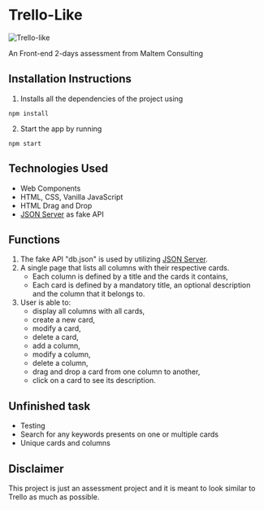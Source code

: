 # Trello-Like


![Trello-like](https://user-images.githubusercontent.com/50238797/66843823-e148e480-ef9f-11e9-87df-057d15dff5cd.PNG)


An Front-end 2-days assessment from Maltem Consulting 

## Installation Instructions
1. Installs all the dependencies of the project using
```
npm install
````
2. Start the app by running
```
npm start
````
## Technologies Used
- Web Components
- HTML, CSS, Vanilla JavaScript
- HTML Drag and Drop
- [JSON Server](https://github.com/typicode/json-server) as fake API
 
## Functions
1. The fake API "db.json" is used by utilizing [JSON Server](https://github.com/typicode/json-server).
2. A single page that lists all columns with their respective cards.
   - Each column is defined by a title and the cards it contains,
   - Each card is defined by a mandatory title, an optional description and the column that it belongs to.
3. User is able to:
   - display all columns with all cards,
   - create a new card,
   - modify a card,
   - delete a card,
   - add a column,
   - modify a column,
   - delete a column,
   - drag and drop a card from one column to another,
   - click on a card to see its description. 

## Unfinished task
- Testing
- Search for any keywords presents on one or multiple cards
- Unique cards and columns

## Disclaimer
This project is just an assessment project and it is meant to look similar to Trello as much as possible.
